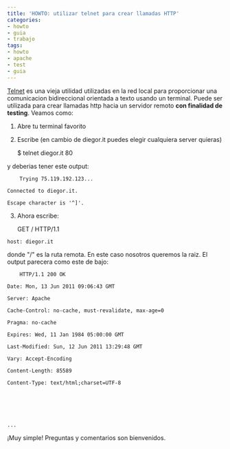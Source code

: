 ```yaml
---
title: 'HOWTO: utilizar telnet para crear llamadas HTTP'
categories:
- howto
- guia
- trabajo
tags:
- howto
- apache
- test
- guia
---
```

[Telnet](http://es.wikipedia.org/wiki/Telnet) es una vieja utilidad utilizadas
en la red local para proporcionar una comunicacion bidireccional orientada a
texto usando un terminal. Puede ser utilizada para crear llamadas http hacia
un servidor remoto **con finalidad de testing**. Veamos como:

  1. Abre tu terminal favorito
  2. Escribe (en cambio de diegor.it puedes elegir cualquiera server quieras) 
    
        $ telnet diegor.it 80

  
y deberias tener este output:

    
        Trying 75.119.192.123...  
    
    Connected to diegor.it.  
    
    Escape character is '^]'.

  3. Ahora escribe:
    
        GET / HTTP/1.1  
    
    host: diegor.it
    
    
    

  
donde "/" es la ruta remota. En este caso nosotros queremos la raiz. El output
parecera como este de bajo:

    
        HTTP/1.1 200 OK  
    
    Date: Mon, 13 Jun 2011 09:06:43 GMT  
    
    Server: Apache  
    
    Cache-Control: no-cache, must-revalidate, max-age=0  
    
    Pragma: no-cache  
    
    Expires: Wed, 11 Jan 1984 05:00:00 GMT  
    
    Last-Modified: Sun, 12 Jun 2011 13:29:48 GMT  
    
    Vary: Accept-Encoding  
    
    Content-Length: 85589  
    
    Content-Type: text/html;charset=UTF-8
    
    
    
    
      
    
    ...

  

  
¡Muy simple! Preguntas y comentarios son bienvenidos.

  


